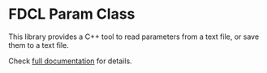 # FDCL Param Class 

This library provides a C++ tool to read parameters from a text file, or save them to a text file.

Check [full documentation](https://fdcl-gwu.github.io/fdcl_param/html/index.html) for details.

